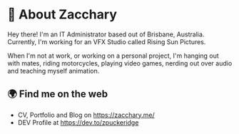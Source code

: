 # 👋 About Zacchary
Hey there! I'm an IT Administrator based out of Brisbane, Australia. Currently, I'm working for an VFX Studio called Rising Sun Pictures.

When I'm not at work, or working on a personal project, I'm hanging out with mates, riding motorcycles, playing video games, nerding out over audio and teaching myself animation.

## 🌍 Find me on the web
- CV, Portfolio and Blog on https://zacchary.me/
- DEV Profile at https://dev.to/zpuckeridge
